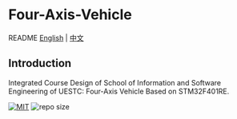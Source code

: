 # Four-Axis-Vehicle

README [English](README_EN.md) | [中文](README.md)

## Introduction

Integrated Course Design of School of Information and Software Engineering of UESTC: Four-Axis Vehicle Based on STM32F401RE.

[![MIT](https://img.shields.io/github/license/Crabor/Four-Axis-Vehicle.svg)](https://github.com/Crabor/Four-Axis-Vehicle/tree/65eae864c7d39532fc4979a467a7aa47c9dc2918/LICENSE/README.md) ![repo size](https://img.shields.io/github/repo-size/Crabor/Four-Axis-Vehicle.svg)
